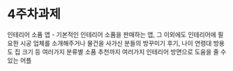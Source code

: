 # 4주차과제
인테리어 소품 앱 - 기본적인 인테리어 소품을 판매하는 앱, 그 이외에도 인테리어에 필요한 시공 업체를 소개해주거나 물건을 사가신 분들의 방꾸미기 후기, 나이 연령대 방용도 집 크기 등 여러가지 분류별 소품 추천까지 여러가지 인테리어 방면으로 도움을 줄 수 있는 어플
